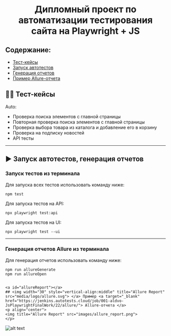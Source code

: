 <h1 align="center">Дипломный проект по автоматизации тестирования сайта на Playwright + JS</h1>

## Содержание:

- <a href="#cases"> Тест-кейсы</a>
- <a href="#autotests"> Запуск автотестов</a>
- <a href="#generateAllureReport"> Генерация отчетов</a>
- <a href="#allureReport"> Пример Allure-отчета</a>

<a id="cases"></a>

## 🕵️‍♂️ Тест-кейсы

Auto:

- Проверка поиска элементов с главной страницы
- Повторная проверка поиска элементов с главной страницы
- Проверка выбора товара из каталога и добавление его в корзину
- Проверка на подписку новостей
- API тесты

<a id="autotests"></a>

---

## ▶️ Запуск автотестов, генерация отчетов

### Запуск тестов из терминала

Для запуска всех тестов использовать команду ниже:

```
npm test
```

Для запуска тестов на API:

```
npx playwright test:api
```

Для запуска тестов на UI:

```
npx playwright test --ui
```

<a id="generateAllureReport"></a>

---

### Генерация отчетов Allure из терминала

Для генерация отчетов использовать команду ниже:

```
npm run allureGenerate
npm run allureOpen


<a id="allureReport"></a>
## <img width="30" style="vertical-align:middle" title="Allure Report" src="media/logo/allure.svg"> </a> Пример <a target="_blank" href="https://jenkins.autotests.cloud/job/001-aldvo-JsPlaywrightFinalWork/22/allure/"> Allure-отчета </a>
<p align="center">
<img title="Allure Report" src="images/allure_report.png">
</p>
```

![alt text](images/allure_report.png)
